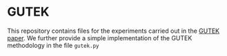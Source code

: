 
# GUTEK
This repository contains files for the experiments carried out in the [GUTEK paper](https://arxiv.org/abs/2012.13189).
We further provide a simple implementation of the GUTEK methodology in the file `gutek.py`
